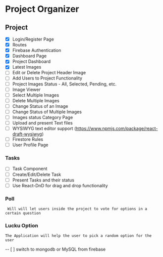 # Project Organizer

## Project

- [x] Login/Register Page
- [x] Routes
- [x] Firebase Authentication
- [x] Dashboard Page
- [x] Project Dashboard
- [x] Latest Images
- [ ] Edit or Delete Project Header Image
- [ ] Add Users to Project Functionality
- [ ] Project Images Status - All, Selected, Pending, etc.
- [ ] Image Viewer
- [ ] Select Multiple Images
- [ ] Delete Multiple Images
- [ ] Change Status of an Image
- [ ] Change Status of Multiple Images
- [ ] Images status Category Page
- [ ] Upload and present Text files
- [ ] WYSIWYG text editor support (https://www.npmjs.com/package/react-draft-wysiwyg)
- [ ] Firestore Rules
- [ ] User Profile Page

### Tasks

- [ ] Task Component
- [ ] Create/Edit/Delete Task
- [ ] Present Tasks and their status
- [ ] Use React-DnD for drag and drop functionality

### Poll

` Will will let users inside the project to vote for options in a certain question`

### Lucku Option

`The Application will help the user to pick a random option for the user`

-- [ ] switch to mongodb or MySQL from firebase
